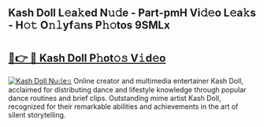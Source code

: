 ## Kash Doll L𝚎a𝚔ed N𝚞𝚍e - Part-pmH Vi𝚍𝚎o L𝚎a𝚔s - H𝚘𝚝 O𝚗𝚕yf𝚊ns P𝚑𝚘tos 9SMLx

# <h2><a href="http://kf9elr.oniu.top/?m=Kash+Doll">🔗👉 🔴 Kash Doll P𝚑ot𝚘𝚜 V𝚒d𝚎o</a></h2>

[![Kash Doll Nu𝚍e𝚜](https://i.imgur.com/0qMVB7G.gif)](http://kf9elr.oniu.top/?m=Kash+Doll)
Online creator and multimedia entertainer Kash Doll, acclaimed for distributing dance and lifestyle knowledge through popular dance routines and brief clips. Outstanding mime artist Kash Doll, recognized for their remarkable abilities and achievements in the art of silent storytelling.  
